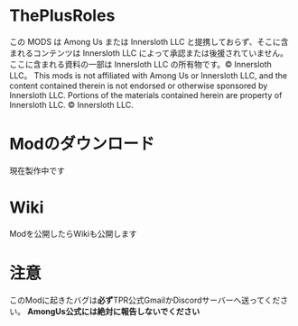# ThePlusRoles
この MODS は Among Us または Innersloth LLC と提携しておらず、そこに含まれるコンテンツは Innersloth LLC によって承認または後援されていません。ここに含まれる資料の一部は Innersloth LLC の所有物です。© Innersloth LLC。
This mods is not affiliated with Among Us or Innersloth LLC, and the content contained therein is not endorsed or otherwise sponsored by Innersloth LLC. Portions of the materials contained herein are property of Innersloth LLC. © Innersloth LLC.
# Modのダウンロード
現在製作中です
# Wiki
Modを公開したらWikiも公開します
# 注意
このModに起きたバグは**必ず**TPR公式GmailかDiscordサーバーへ送ってください。
**AmongUs公式には絶対に報告しないでください**
